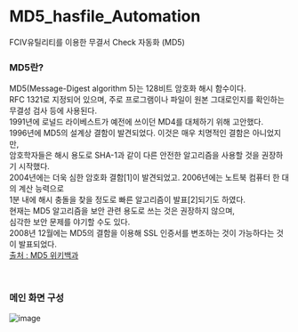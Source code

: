 # MD5_hasfile_Automation
FCIV유틸리티를 이용한 무결서 Check 자동화 (MD5)

### MD5란?
MD5(Message-Digest algorithm 5)는 128비트 암호화 해시 함수이다.  
RFC 1321로 지정되어 있으며, 주로 프로그램이나 파일이 원본 그대로인지를 확인하는 무결성 검사 등에 사용된다.   
1991년에 로널드 라이베스트가 예전에 쓰이던 MD4를 대체하기 위해 고안했다.  
1996년에 MD5의 설계상 결함이 발견되었다. 이것은 매우 치명적인 결함은 아니었지만,     
암호학자들은 해시 용도로 SHA-1과 같이 다른 안전한 알고리즘을 사용할 것을 권장하기 시작했다.   
2004년에는 더욱 심한 암호화 결함[1]이 발견되었고. 2006년에는 노트북 컴퓨터 한 대의 계산 능력으로  
1분 내에 해시 충돌을 찾을 정도로 빠른 알고리즘이 발표[2]되기도 하였다.  
현재는 MD5 알고리즘을 보안 관련 용도로 쓰는 것은 권장하지 않으며,  
심각한 보안 문제를 야기할 수도 있다.   
2008년 12월에는 MD5의 결함을 이용해 SSL 인증서를 변조하는 것이 가능하다는 것이 발표되었다.  
[출처 : MD5 위키백과 ](https://ko.wikipedia.org/wiki/MD5)

<br/>

### 메인 화면 구성
![image](https://user-images.githubusercontent.com/41108401/121849294-1fbf1580-cd26-11eb-8b1a-66e8530540c0.png)
